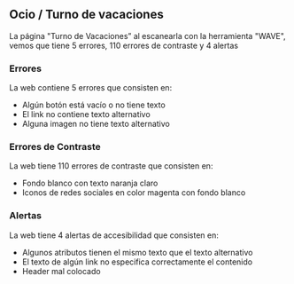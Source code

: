 ## Ocio / Turno de vacaciones

La página "Turno de Vacaciones” al escanearla con la herramienta "WAVE", vemos que tiene 5 errores, 110 errores de contraste y 4 alertas

### Errores
La web contiene 5 errores que consisten en:
 * Algún botón está vacío o no tiene texto
 * El link no contiene texto alternativo
 * Alguna imagen no tiene texto alternativo

### Errores de Contraste
La web tiene 110 errores de contraste que consisten en:
* Fondo blanco con texto naranja claro
* Iconos de redes sociales en color magenta con fondo blanco

### Alertas
La web tiene 4 alertas de accesibilidad que consisten en:
* Algunos atributos tienen el mismo texto que el texto alternativo
* El texto de algún link no especifica correctamente el contenido
* Header mal colocado
